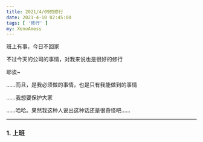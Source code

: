 ```yaml
---
title: 2021/4/09的修行
date: 2021-4-10 02:45:00
tags: [ '修行' ]
my: XenoAmess
---
```


班上有事，今日不回家

不过今天的公司的事情，对我来说也是很好的修行

耶诶~

……而且，是我必须做的事情，也是只有我能做到的事情

……我想要保护大家

……哈哈。果然我这种人说出这种话还是很奇怪吧……

---

### 1. 上班
